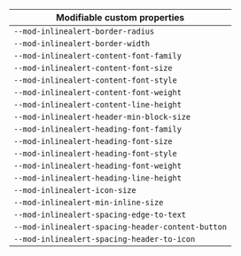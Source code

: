 | Modifiable custom properties |
| --- |
| `--mod-inlinealert-border-radius` |
| `--mod-inlinealert-border-width` |
| `--mod-inlinealert-content-font-family` |
| `--mod-inlinealert-content-font-size` |
| `--mod-inlinealert-content-font-style` |
| `--mod-inlinealert-content-font-weight` |
| `--mod-inlinealert-content-line-height` |
| `--mod-inlinealert-header-min-block-size` |
| `--mod-inlinealert-heading-font-family` |
| `--mod-inlinealert-heading-font-size` |
| `--mod-inlinealert-heading-font-style` |
| `--mod-inlinealert-heading-font-weight` |
| `--mod-inlinealert-heading-line-height` |
| `--mod-inlinealert-icon-size` |
| `--mod-inlinealert-min-inline-size` |
| `--mod-inlinealert-spacing-edge-to-text` |
| `--mod-inlinealert-spacing-header-content-button` |
| `--mod-inlinealert-spacing-header-to-icon` |